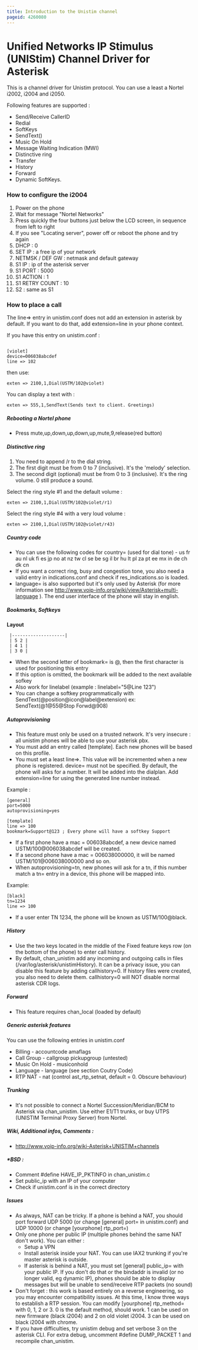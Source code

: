 ```yaml
---
title: Introduction to the Unistim channel
pageid: 4260080
---
```


Unified Networks IP Stimulus (UNIStim) Channel Driver for Asterisk
==================================================================

This is a channel driver for Unistim protocol. You can use a least a Nortel i2002, i2004 and i2050.

Following features are supported :

* Send/Receive CallerID
* Redial
* SoftKeys
* SendText()
* Music On Hold
* Message Waiting Indication (MWI)
* Distinctive ring
* Transfer
* History
* Forward
* Dynamic SoftKeys.

### How to configure the i2004

1. Power on the phone
2. Wait for message "Nortel Networks"
3. Press quickly the four buttons just below the LCD screen, in sequence from left to right
4. If you see "Locating server", power off or reboot the phone and try again
5. DHCP : 0
6. SET IP : a free ip of your network
7. NETMSK / DEF GW : netmask and default gateway
8. S1 IP : ip of the asterisk server
9. S1 PORT : 5000
10. S1 ACTION : 1
11. S1 RETRY COUNT : 10
12. S2 : same as S1

### How to place a call

The line=> entry in unistim.conf does not add an extension in asterisk by default. If you want to do that, add extension=line in your phone context.

If you have this entry on unistim.conf :

```
 
[violet]
device=006038abcdef
line => 102

```

then use:

```
exten => 2100,1,Dial(USTM/102@violet)

```

You can display a text with :

```
exten => 555,1,SendText(Sends text to client. Greetings) 

```

##### Rebooting a Nortel phone

* Press mute,up,down,up,down,up,mute,9,release(red button)

##### Distinctive ring

1. You need to append /r to the dial string.
2. The first digit must be from 0 to 7 (inclusive). It's the 'melody' selection.
3. The second digit (optional) must be from 0 to 3 (inclusive). It's the ring volume. 0 still produce a sound.

Select the ring style #1 and the default volume :

```
exten => 2100,1,Dial(USTM/102@violet/r1)

```

Select the ring style #4 with a very loud volume :

```
exten => 2100,1,Dial(USTM/102@violet/r43)

```

##### Country code

* You can use the following codes for country= (used for dial tone) - us fr au nl uk fi es jp no at nz tw cl se be sg il br hu lt pl za pt ee mx in de ch dk cn
* If you want a correct ring, busy and congestion tone, you also need a valid entry in indications.conf and check if res_indications.so is loaded.
* language= is also supported but it's only used by Asterisk (for more information see <http://www.voip-info.org/wiki/view/Asterisk+multi-language> ). The end user interface of the phone will stay in english.

##### Bookmarks, Softkeys

**Layout**

```
 |--------------------|
 | 5 2 |
 | 4 1 |
 | 3 0 |

```

* When the second letter of bookmark= is @, then the first character is used for positioning this entry
* If this option is omitted, the bookmark will be added to the next available sofkey
* Also work for linelabel (example : linelabel="5@Line 123")
* You can change a softkey programmatically with SendText(@position@icon@label@extension) ex: SendText(@1@55@Stop Forwd@908)

##### Autoprovisioning

* This feature must only be used on a trusted network. It's very insecure : all unistim phones will be able to use your asterisk pbx.
* You must add an entry called [template]. Each new phones will be based on this profile.
* You must set a least line=>. This value will be incremented when a new phone is registered. device= must not be specified. By default, the phone will asks for a number. It will be added into the dialplan. Add extension=line for using the generated line number instead.

Example :

```
[general]
port=5000
autoprovisioning=yes

[template]
line => 100
bookmark=Support@123 ; Every phone will have a softkey Support

```

* If a first phone have a mac = 006038abcdef, a new device named USTM/100@006038abcdef will be created.
* If a second phone have a mac = 006038000000, it will be named USTM/101@006038000000 and so on.
* When autoprovisioning=tn, new phones will ask for a tn, if this number match a tn= entry in a device, this phone will be mapped into.

Example:

```
[black]
tn=1234
line => 100

```

* If a user enter TN 1234, the phone will be known as USTM/100@black.

##### History

* Use the two keys located in the middle of the Fixed feature keys row (on the bottom of the phone) to enter call history.
* By default, chan_unistim add any incoming and outgoing calls in files (/var/log/asterisk/unistimHistory). It can be a privacy issue, you can disable this feature by adding callhistory=0. If history files were created, you also need to delete them. callhistory=0 will NOT disable normal asterisk CDR logs.

##### Forward

* This feature requires chan_local (loaded by default)

##### Generic asterisk features

You can use the following entries in unistim.conf

* Billing - accountcode amaflags
* Call Group - callgroup pickupgroup (untested)
* Music On Hold - musiconhold
* Language - language (see section Coutry Code)
* RTP NAT - nat (control ast_rtp_setnat, default = 0. Obscure behaviour)

##### Trunking

* It's not possible to connect a Nortel Succession/Meridian/BCM to Asterisk via chan_unistim. Use either E1/T1 trunks, or buy UTPS (UNISTIM Terminal Proxy Server) from Nortel.

##### Wiki, Additional infos, Comments :

* <http://www.voip-info.org/wiki-Asterisk+UNISTIM+channels>

##### \*BSD :

* Comment #define HAVE_IP_PKTINFO in chan_unistim.c
* Set public_ip with an IP of your computer
* Check if unistim.conf is in the correct directory

##### Issues

* As always, NAT can be tricky. If a phone is behind a NAT, you should port forward UDP 5000 (or change [general] port= in unistim.conf) and UDP 10000 (or change [yourphone] rtp_port=)
* Only one phone per public IP (multiple phones behind the same NAT don't work). You can either :
	+ Setup a VPN
	+ Install asterisk inside your NAT. You can use IAX2 trunking if you're master asterisk is outside.
	+ If asterisk is behind a NAT, you must set [general] public_ip= with your public IP. If you don't do that or the bindaddr is invalid (or no longer valid, eg dynamic IP), phones should be able to display messages but will be unable to send/receive RTP packets (no sound)
* Don't forget : this work is based entirely on a reverse engineering, so you may encounter compatibility issues. At this time, I know three ways to establish a RTP session. You can modify [yourphone] rtp_method= with 0, 1, 2 or 3. 0 is the default method, should work. 1 can be used on new firmware (black i2004) and 2 on old violet i2004. 3 can be used on black i2004 with chrome.
* If you have difficulties, try unistim debug and set verbose 3 on the asterisk CLI. For extra debug, uncomment #define DUMP_PACKET 1 and recompile chan_unistim.

